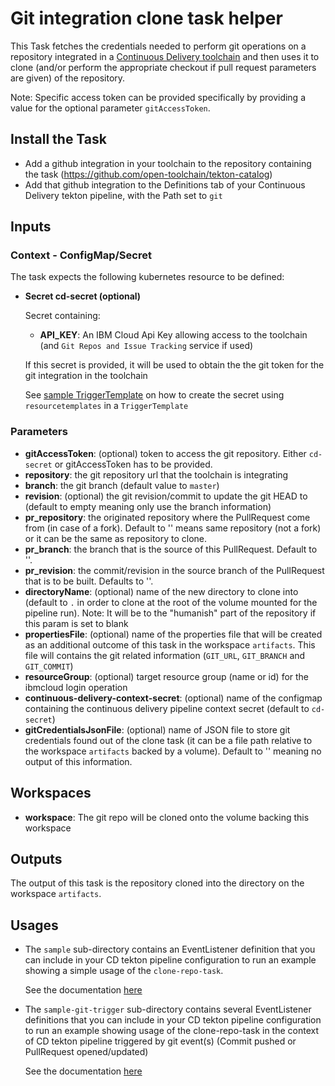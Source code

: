 # Git integration clone task helper

This Task fetches the credentials needed to perform git operations on a repository integrated in a [Continuous Delivery toolchain](https://cloud.ibm.com/docs/services/ContinuousDelivery?topic=ContinuousDelivery-toolchains-using) and then uses it to clone (and/or perform the appropriate checkout if pull request parameters are given) of the repository.

Note: Specific access token can be provided specifically by providing a value for the optional parameter `gitAccessToken`.

## Install the Task
- Add a github integration in your toolchain to the repository containing the task (https://github.com/open-toolchain/tekton-catalog)
- Add that github integration to the Definitions tab of your Continuous Delivery tekton pipeline, with the Path set to `git`

## Inputs

### Context - ConfigMap/Secret

  The task expects the following kubernetes resource to be defined:

* **Secret cd-secret (optional)**

  Secret containing:
  * **API_KEY**: An IBM Cloud Api Key allowing access to the toolchain (and `Git Repos and Issue Tracking` service if used)

  If this secret is provided, it will be used to obtain the the git token for the git integration in the toolchain

  See [sample TriggerTemplate](./sample/listener-simple-clone.yaml) on how to create the secret using `resourcetemplates` in a `TriggerTemplate`

### Parameters

* **gitAccessToken**: (optional) token to access the git repository. Either `cd-secret` or gitAccessToken has to be provided.
* **repository**: the git repository url that the toolchain is integrating
* **branch**: the git branch (default value to `master`)
* **revision**: (optional) the git revision/commit to update the git HEAD to (default to empty meaning only use the branch information)
* **pr_repository**: the originated repository where the PullRequest come from (in case of a fork). Default to '' means same repository (not a fork) or it can be the same as repository to clone.
* **pr_branch**: the branch that is the source of this PullRequest. Default to ''.
* **pr_revision**: the commit/revision in the source branch of the PullRequest that is to be built. Defaults to ''.
* **directoryName**: (optional) name of the new directory to clone into (default to `.` in order to clone at the root of the volume mounted for the pipeline run). Note: It will be to the "humanish" part of the repository if this param is set to blank
* **propertiesFile**: (optional) name of the properties file that will be created as an additional outcome of this task in the workspace `artifacts`. This file will contains the git related information (`GIT_URL`, `GIT_BRANCH` and `GIT_COMMIT`)
* **resourceGroup**: (optional) target resource group (name or id) for the ibmcloud login operation
* **continuous-delivery-context-secret**: (optional) name of the configmap containing the continuous delivery pipeline context secret (default to `cd-secret`)
* **gitCredentialsJsonFile**: (optional) name of JSON file to store git credentials found out of the clone task (it can be a file path relative to the workspace `artifacts` backed by a volume). Default to '' meaning no output of this information.

## Workspaces

* **workspace**: The git repo will be cloned onto the volume backing this workspace

## Outputs
The output of this task is the repository cloned into the directory on the workspace `artifacts`.

## Usages

- The `sample` sub-directory contains an EventListener definition that you can include in your CD tekton pipeline configuration to run an example showing a simple usage of the `clone-repo-task`.

  See the documentation [here](./sample/README.md)

- The `sample-git-trigger` sub-directory contains several EventListener definitions that you can include in your CD tekton pipeline configuration to run an example showing usage of the clone-repo-task in the context of CD tekton pipeline triggered by git event(s) (Commit pushed or PullRequest opened/updated)

  See the documentation [here](./sample-git-trigger/README.md)
